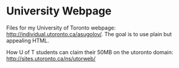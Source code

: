 # University Webpage

Files for my University of Toronto webpage: http://individual.utoronto.ca/asugolov/. The goal is to use plain but
appealing HTML.

How U of T students can claim their 50MB on the utoronto domain: http://sites.utoronto.ca/ns/utorweb/
